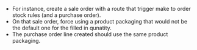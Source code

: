 - For instance, create a sale order with a route that trigger make to
  order stock rules (and a purchase order).
- On that sale order, force using a product packaging that would not be
  the default one for the filled in qunatity.
- The purchase order line created should use the same product packaging.

